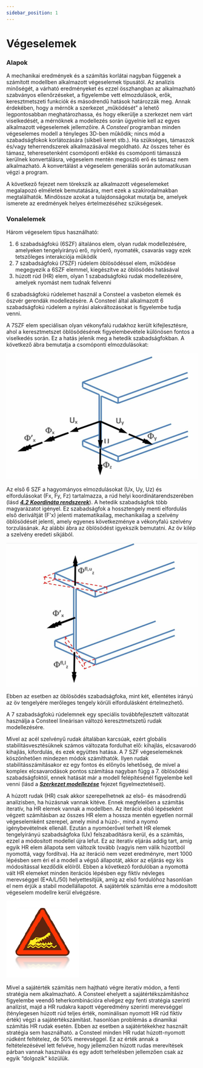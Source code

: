 ```yaml
---
sidebar_position: 1
---
```

# Végeselemek
<!-- wp:heading {"level":3} -->

### Alapok

<!-- /wp:heading -->

<!-- wp:paragraph -->

A mechanikai eredmények és a számítás korlátai nagyban függenek a számított modellben alkalmazott végeselemek típusától. Az analízis minőségét, a várható eredményeket és ezzel összhangban az alkalmazható szabványos ellenőrzéseket, a figyelembe vett elmozdulások, erők, keresztmetszeti funkciók és másodrendű hatások határozzák meg. Annak érdekében, hogy a mérnök a szerkezet „működését” a lehető legpontosabban meghatározhassa, és hogy elkerülje a szerkezet nem várt viselkedését, a mérnöknek a modellezés során ügyelnie kell az egyes alkalmazott végeselemek jellemzőire. A _Consteel_ programban minden végeselemes modell a tényleges 3D-ben működik; nincs mód a szabadságfokok korlátozására (síkbeli keret stb.). Ha szükséges, támaszok és/vagy teherrendszerek alkalmazásával megoldható. Az összes teher és támasz, teheresetenként csomóponti erőkké és csomóponti támasszá kerülnek konvertálásra, végeselem mentén megoszló erő és támasz nem alkalmazható. A konvertálást a végeselem generálás során automatikusan végzi a program.

<!-- /wp:paragraph -->

<!-- wp:paragraph -->

A következő fejezet nem törekszik az alkalmazott végeselemeket megalapozó elméletek bemutatására, mert ezek a szakirodalmakban megtalálhatók. Mindössze azokat a tulajdonságokat mutatja be, amelyek ismerete az eredmények helyes értelmezéséhez szükségesek.

<!-- /wp:paragraph -->

<!-- wp:heading {"level":3} -->

### Vonalelemek

<!-- /wp:heading -->

<!-- wp:paragraph -->

Három végeselem típus használható:

<!-- /wp:paragraph -->

<!-- wp:list {"ordered":true,"type":"a"} -->

1. 6 szabadságfokú (6SZF) általános elem, olyan rudak modellezésére, amelyeken tengelyirányú erő, nyíróerő, nyomaték, csavarás vagy ezek tetszőleges interakciója működik
2. 7 szabadságfokú (7SZF) rúdelem öblösödéssel elem, működése megegyezik a 6SZF elemmel, kiegészítve az öblösödés hatásával
3. húzott rúd (HR) elem, olyan 1 szabadságfokú rudak modellezésére, amelyek nyomást nem tudnak felvenni

<!-- /wp:list -->

<!-- wp:paragraph -->

6 szabadságfokú rúdelemet használ a Consteel a vasbeton elemek és öszvér gerendák modellezésére. A Consteel által alkalmazott 6 szabadságfokú rúdelem a nyírási alakváltozásokat is figyelembe tudja venni.

<!-- /wp:paragraph -->

<!-- wp:paragraph -->

A 7SZF elem speciálisan olyan vékonyfalú rudakhoz került kifejlesztésre, ahol a keresztmetszet öblösödésének figyelembevétele különösen fontos a viselkedés során. Ez a hatás jelenik meg a hetedik szabadságfokban. A következő ábra bemutatja a csomóponti elmozdulásokat:

<!-- /wp:paragraph -->

<!-- wp:image {"align":"center","id":10668,"width":700,"height":462,"sizeSlug":"large","linkDestination":"media"} -->

[![](./img/wp-content-uploads-2021-04-8-2-2-LINE-ELEMENTS-1024x677.jpg)](https://consteelsoftware.com/wp-content/uploads/2021/04/8-2-2-LINE-ELEMENTS.jpg)

<!-- /wp:image -->

<!-- wp:paragraph -->

Az első 6 SZF a hagyományos elmozdulásokat (Ux, Uy, Uz) és elfordulásokat (Fx, Fy, Fz) tartalmazza, a rúd helyi koordinátarendszerében (lásd _[**4.2** **Koordináta rendszerek**](/manual/geometria-rajzolasa/koordinata-rendszerek/)_). A hetedik szabadságfok több magyarázatot igényel. Ez szabadságfok a hossztengely menti elfordulás első deriváltját (F'x) jelenti matematikailag, mechanikailag a szelvény öblösödését jelenti, amely egyenes következménye a vékonyfalú szelvény torzulásának. Az alábbi ábra az öblösödést igyekszik bemutatni. Az öv kilép a szelvény eredeti síkjából.

<!-- /wp:paragraph -->

<!-- wp:image {"align":"center","id":10686,"width":700,"height":470,"sizeSlug":"large","linkDestination":"media"} -->

[![](./img/wp-content-uploads-2021-04-8-2-2-LINE-ELEMENTS.2-1024x771.jpg)](https://consteelsoftware.com/wp-content/uploads/2021/04/8-2-2-LINE-ELEMENTS.2.jpg)

<!-- /wp:image -->

<!-- wp:paragraph -->

Ebben az esetben az öblösödés szabadságfoka, mint két, ellentétes irányú az öv tengelyére merőleges tengely körüli elfordulásként értelmezhető.

<!-- /wp:paragraph -->

<!-- wp:paragraph -->

A 7 szabadságfokú rúdelemnek egy speciális továbbfejlesztett változatát használja a Consteel lineárisan változó keresztmetszetű rudak modellezésére.

<!-- /wp:paragraph -->

<!-- wp:paragraph -->

Mivel az acél szelvényű rudak általában karcsúak, ezért globális stabilitásvesztésüknek számos változata fordulhat elő: kihajlás, elcsavarodó kihajlás, kifordulás, és ezek együttes hatása. A 7 SZF végeselemeknek köszönhetően mindezen módok számíthatók. Ilyen rudak stabilitásszámításakor ez egy fontos és előnyös lehetőség, de mivel a komplex elcsavarodások pontos számítása nagyban függ a 7. öblösödési szabadságfoktól, ennek hatását már a modell felépítésénél figyelembe kell venni (lásd a _[**Szerkezet modellezése**](/manual/szerkezetmodellezes/)_ fejezet figyelmeztetéseit).

<!-- /wp:paragraph -->

<!-- wp:paragraph {"align":"justify"} -->

A húzott rudak (HR) csak akkor szerepelhetnek az első- és másodrendű analízisben, ha húzásnak vannak kitéve. Ennek megfelelően a számítás iteratív, ha HR elemek vannak a modellben. Az iteráció első lépéseként végzett számításban az összes HR elem a hossza mentén egyetlen normál végeselemként szerepel, amely mind a húzó-, mind a nyomó igénybevételnek ellenáll. Ezután a nyomóerővel terhelt HR elemek tengelyirányú szabadságfoka (Ux) felszabadításra kerül, és a számítás, ezzel a módosított modellel újra lefut. Ez az iteratív eljárás addig tart, amíg egyik HR elem állapota sem változik tovább (vagyis nem válik húzottból nyomottá, vagy fordítva). Ha az iteráció nem vezet eredményre, mert 1000 lépésben sem éri el a modell a végső állapotát, akkor az eljárás egy kis módosítással kezdődik elölről. Ebben a következő fordulóban a nyomottá vált HR elemeket minden iterációs lépésben egy fiktív névleges merevséggel (E\*A/L/50) helyettesítjük, amíg az első fordulóhoz hasonlóan el nem érjük a stabil modellállapotot. A sajátérték számítás erre a módosított végeselem modellre kerül elvégzésre.

<!-- /wp:paragraph -->

<!-- wp:image {"align":"left","id":6758,"width":122,"height":130,"sizeSlug":"large","linkDestination":"none"} -->

![warning](./img/wp-content-uploads-2021-04-warning_croc.png)

<!-- /wp:image -->

<!-- wp:paragraph -->

Mivel a sajátérték számítás nem hajtható végre iteratív módon, a fenti stratégia nem alkalmazható. A Consteel ehelyett a sajátértékszámításhoz figyelembe veendő teherkombinációra elvégez egy fenti stratégia szerinti analízist, majd a HR rudakra kapott végeredmény szerinti merevséggel (ténylegesen húzott rúd teljes érték, nominálisan nyomott HR rúd fiktív érték) végzi a sajátértékszámítást. hasonlóan problémás a dinamikai számítás HR rudak esetén. Ebben az esetben a sajátértékekhez használt stratégia sem használható. a Consteel minden HR rudat húzott-nyomott rúdként feltételez, de 50% merevséggel. Ez az érték annak a feltételezésével lett felvéve, hogy jellemzően húzott rudas merevítések párban vannak használva és egy adott terhelésben jellemzően csak az egyik “dolgozik” közülük.

<!-- /wp:paragraph -->
